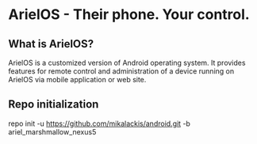 ArielOS - Their phone. Your control.
===========

What is ArielOS?
------------------

ArielOS is a customized version of Android operating system. It provides features for remote control
and administration of a device running on ArielOS via mobile application or web site.

Repo initialization
------------------

repo init -u https://github.com/mikalackis/android.git -b ariel_marshmallow_nexus5

